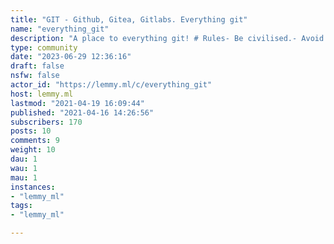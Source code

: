 ```yaml
---
title: "GIT - Github, Gitea, Gitlabs. Everything git" 
name: "everything_git"
description: "A place to everything git! # Rules- Be civilised.- Avoid going off topic.- No slurs, harassement, racism or any other type of descrimination.# Cross-posts- [!selfhost@lemmy.ml](https://lemmy.ml/c/selfhost) is allowed!- [!docker@lemmy.ml](https://lemmy.ml/c/docker) is allowed!- [!portainer@lemmy.ml](https://lemmy.ml/c/portainer) is allowed!- [!selfhosted@lemmy.ml](https://lemmy.ml/c/selfhosted) is allowed!- [!gitlab@lemmy.ml](https://lemmy.ml/c/gitlab) is allowed!**Sidebar updates soon!**"
type: community
date: "2023-06-29 12:36:16"
draft: false
nsfw: false
actor_id: "https://lemmy.ml/c/everything_git"
host: lemmy.ml
lastmod: "2021-04-19 16:09:44"
published: "2021-04-16 14:26:56"
subscribers: 170
posts: 10
comments: 9
weight: 10
dau: 1
wau: 1
mau: 1
instances:
- "lemmy_ml"
tags: 
- "lemmy_ml"

---
```

